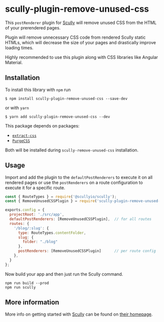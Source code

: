 # scully-plugin-remove-unused-css

This `postRenderer` plugin for [Scully](http://scully.io/) will remove unused CSS from the HTML of your prerendered pages. 

Plugin will remove unnecessary CSS code from rendered Scully static HTMLs,
which will decrease the size of your pages and drastically improve loading times.

Highly recommended to use this plugin along with CSS libraries like Angular Material.

## Installation

To install this library with `npm` run

```
$ npm install scully-plugin-remove-unused-css --save-dev
```
or with `yarn`
```
$ yarn add scully-plugin-remove-unused-css --dev
```

This package depends on packages:
- [`extract-css`](https://www.npmjs.com/package/extract-css)
- [`PurgeCSS`](https://www.npmjs.com/package/extract-css)

Both will be installed during `scully-remove-unused-css` installation.

## Usage

Import and add the plugin to the `defaultPostRenderers` to execute it on all rendered pages 
or use the `postRenderers` on a route configuration to execute it for a specific route. 

```js
const { RouteTypes } = require('@scullyio/scully');
const { RemoveUnusedCSSPlugin } = require('scully-plugin-remove-unused-css');

exports.config = {
  projectRoot: './src/app',
  defaultPostRenderers: [RemoveUnusedCSSPlugin],  // for all routes
  routes: {
    '/blog/:slug': {
      type: RouteTypes.contentFolder,
      slug: {
        folder: "./blog"
      },
      postRenderers: [RemoveUnusedCSSPlugin]      // per route config
    },
  }
};
```

Now build your app and then just run the Scully command.

```shell script
npm run build --prod
npm run scully
```

## More information

More info on getting started with [Scully](http://scully.io/) can be found on [their homepage](http://scully.io/).
